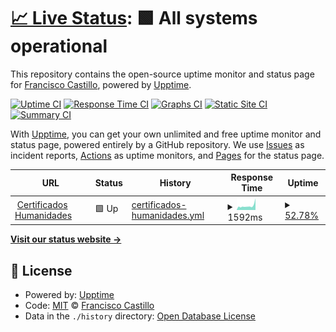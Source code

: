 # [📈 Live Status](https://Francisco-Castillo.github.io/certificados): <!--live status--> **🟩 All systems operational**

This repository contains the open-source uptime monitor and status page for [Francisco Castillo](www.linkedin.com/in/cefrancastillo), powered by [Upptime](https://github.com/upptime/upptime).

[![Uptime CI](https://github.com/Francisco-Castillo/certificados/workflows/Uptime%20CI/badge.svg)](https://github.com/Francisco-Castillo/certificados/actions?query=workflow%3A%22Uptime+CI%22)
[![Response Time CI](https://github.com/Francisco-Castillo/certificados/workflows/Response%20Time%20CI/badge.svg)](https://github.com/Francisco-Castillo/certificados/actions?query=workflow%3A%22Response+Time+CI%22)
[![Graphs CI](https://github.com/Francisco-Castillo/certificados/workflows/Graphs%20CI/badge.svg)](https://github.com/Francisco-Castillo/certificados/actions?query=workflow%3A%22Graphs+CI%22)
[![Static Site CI](https://github.com/Francisco-Castillo/certificados/workflows/Static%20Site%20CI/badge.svg)](https://github.com/Francisco-Castillo/certificados/actions?query=workflow%3A%22Static+Site+CI%22)
[![Summary CI](https://github.com/Francisco-Castillo/certificados/workflows/Summary%20CI/badge.svg)](https://github.com/Francisco-Castillo/certificados/actions?query=workflow%3A%22Summary+CI%22)

With [Upptime](https://upptime.js.org), you can get your own unlimited and free uptime monitor and status page, powered entirely by a GitHub repository. We use [Issues](https://github.com/Francisco-Castillo/certificados/issues) as incident reports, [Actions](https://github.com/Francisco-Castillo/certificados/actions) as uptime monitors, and [Pages](https://Francisco-Castillo.github.io/certificados) for the status page.

<!--start: status pages-->
<!-- This summary is generated by Upptime (https://github.com/upptime/upptime) -->
<!-- Do not edit this manually, your changes will be overwritten -->
<!-- prettier-ignore -->
| URL | Status | History | Response Time | Uptime |
| --- | ------ | ------- | ------------- | ------ |
| <img alt="" src="https://icons.duckduckgo.com/ip3/certificadosfhu.unse.edu.ar.ico" height="13"> [Certificados Humanidades](https://certificadosfhu.unse.edu.ar) | 🟩 Up | [certificados-humanidades.yml](https://github.com/Francisco-Castillo/certificados/commits/HEAD/history/certificados-humanidades.yml) | <details><summary><img alt="Response time graph" src="./graphs/certificados-humanidades/response-time-week.png" height="20"> 1592ms</summary><br><a href="https://Francisco-Castillo.github.io/certificados/history/certificados-humanidades"><img alt="Response time 1078" src="https://img.shields.io/endpoint?url=https%3A%2F%2Fraw.githubusercontent.com%2FFrancisco-Castillo%2Fcertificados%2FHEAD%2Fapi%2Fcertificados-humanidades%2Fresponse-time.json"></a><br><a href="https://Francisco-Castillo.github.io/certificados/history/certificados-humanidades"><img alt="24-hour response time 2887" src="https://img.shields.io/endpoint?url=https%3A%2F%2Fraw.githubusercontent.com%2FFrancisco-Castillo%2Fcertificados%2FHEAD%2Fapi%2Fcertificados-humanidades%2Fresponse-time-day.json"></a><br><a href="https://Francisco-Castillo.github.io/certificados/history/certificados-humanidades"><img alt="7-day response time 1592" src="https://img.shields.io/endpoint?url=https%3A%2F%2Fraw.githubusercontent.com%2FFrancisco-Castillo%2Fcertificados%2FHEAD%2Fapi%2Fcertificados-humanidades%2Fresponse-time-week.json"></a><br><a href="https://Francisco-Castillo.github.io/certificados/history/certificados-humanidades"><img alt="30-day response time 1229" src="https://img.shields.io/endpoint?url=https%3A%2F%2Fraw.githubusercontent.com%2FFrancisco-Castillo%2Fcertificados%2FHEAD%2Fapi%2Fcertificados-humanidades%2Fresponse-time-month.json"></a><br><a href="https://Francisco-Castillo.github.io/certificados/history/certificados-humanidades"><img alt="1-year response time 1098" src="https://img.shields.io/endpoint?url=https%3A%2F%2Fraw.githubusercontent.com%2FFrancisco-Castillo%2Fcertificados%2FHEAD%2Fapi%2Fcertificados-humanidades%2Fresponse-time-year.json"></a></details> | <details><summary><a href="https://Francisco-Castillo.github.io/certificados/history/certificados-humanidades">52.78%</a></summary><a href="https://Francisco-Castillo.github.io/certificados/history/certificados-humanidades"><img alt="All-time uptime 78.96%" src="https://img.shields.io/endpoint?url=https%3A%2F%2Fraw.githubusercontent.com%2FFrancisco-Castillo%2Fcertificados%2FHEAD%2Fapi%2Fcertificados-humanidades%2Fuptime.json"></a><br><a href="https://Francisco-Castillo.github.io/certificados/history/certificados-humanidades"><img alt="24-hour uptime 0.01%" src="https://img.shields.io/endpoint?url=https%3A%2F%2Fraw.githubusercontent.com%2FFrancisco-Castillo%2Fcertificados%2FHEAD%2Fapi%2Fcertificados-humanidades%2Fuptime-day.json"></a><br><a href="https://Francisco-Castillo.github.io/certificados/history/certificados-humanidades"><img alt="7-day uptime 52.78%" src="https://img.shields.io/endpoint?url=https%3A%2F%2Fraw.githubusercontent.com%2FFrancisco-Castillo%2Fcertificados%2FHEAD%2Fapi%2Fcertificados-humanidades%2Fuptime-week.json"></a><br><a href="https://Francisco-Castillo.github.io/certificados/history/certificados-humanidades"><img alt="30-day uptime 78.43%" src="https://img.shields.io/endpoint?url=https%3A%2F%2Fraw.githubusercontent.com%2FFrancisco-Castillo%2Fcertificados%2FHEAD%2Fapi%2Fcertificados-humanidades%2Fuptime-month.json"></a><br><a href="https://Francisco-Castillo.github.io/certificados/history/certificados-humanidades"><img alt="1-year uptime 79.92%" src="https://img.shields.io/endpoint?url=https%3A%2F%2Fraw.githubusercontent.com%2FFrancisco-Castillo%2Fcertificados%2FHEAD%2Fapi%2Fcertificados-humanidades%2Fuptime-year.json"></a></details>

<!--end: status pages-->

[**Visit our status website →**](https://Francisco-Castillo.github.io/certificados)

## 📄 License

- Powered by: [Upptime](https://github.com/upptime/upptime)
- Code: [MIT](./LICENSE) © [Francisco Castillo](www.linkedin.com/in/cefrancastillo)
- Data in the `./history` directory: [Open Database License](https://opendatacommons.org/licenses/odbl/1-0/)
